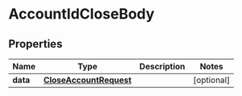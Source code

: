 # AccountIdCloseBody

## Properties
Name | Type | Description | Notes
------------ | ------------- | ------------- | -------------
**data** | [**CloseAccountRequest**](CloseAccountRequest.md) |  |  [optional]
